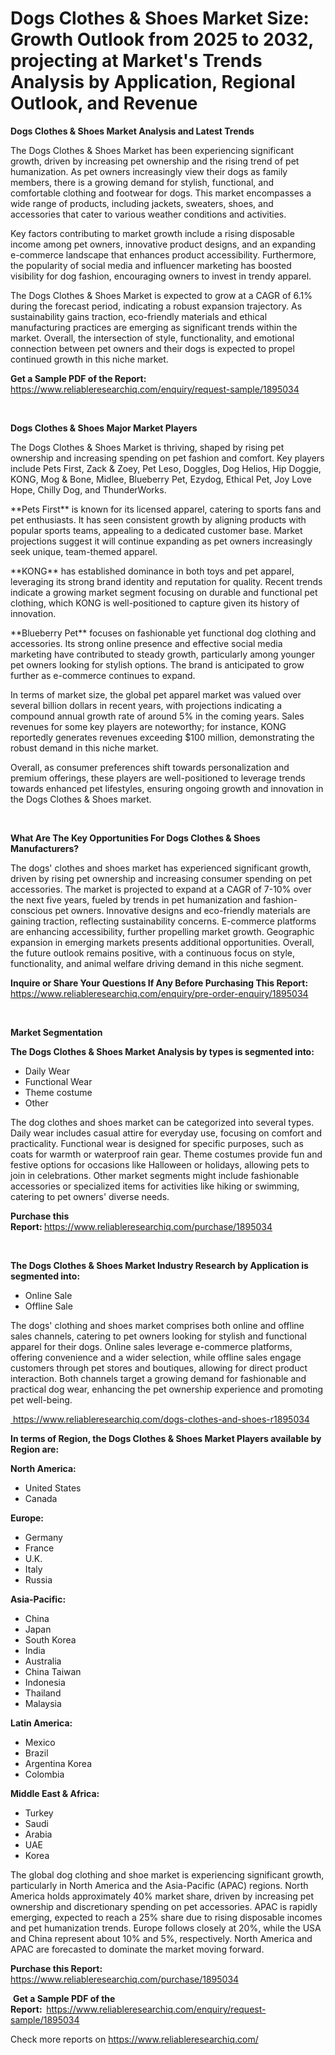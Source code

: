 <p><h1>Dogs Clothes & Shoes Market Size: Growth Outlook from 2025 to 2032, projecting at Market's Trends Analysis by Application, Regional Outlook, and Revenue</h1></p><p><strong>Dogs Clothes & Shoes Market Analysis and Latest Trends</strong></p>
<p><p>The Dogs Clothes & Shoes Market has been experiencing significant growth, driven by increasing pet ownership and the rising trend of pet humanization. As pet owners increasingly view their dogs as family members, there is a growing demand for stylish, functional, and comfortable clothing and footwear for dogs. This market encompasses a wide range of products, including jackets, sweaters, shoes, and accessories that cater to various weather conditions and activities.</p><p>Key factors contributing to market growth include a rising disposable income among pet owners, innovative product designs, and an expanding e-commerce landscape that enhances product accessibility. Furthermore, the popularity of social media and influencer marketing has boosted visibility for dog fashion, encouraging owners to invest in trendy apparel. </p><p>The Dogs Clothes & Shoes Market is expected to grow at a CAGR of 6.1% during the forecast period, indicating a robust expansion trajectory. As sustainability gains traction, eco-friendly materials and ethical manufacturing practices are emerging as significant trends within the market. Overall, the intersection of style, functionality, and emotional connection between pet owners and their dogs is expected to propel continued growth in this niche market.</p></p>
<p><strong>Get a Sample PDF of the Report:&nbsp;</strong> <a href="https://www.reliableresearchiq.com/enquiry/request-sample/1895034?utm_campaign=123&utm_medium=2&utm_source=Github&utm_content=ia&utm_term=14012025&utm_id=dogs-clothes-shoes">https://www.reliableresearchiq.com/enquiry/request-sample/1895034</a></p>
<p>&nbsp;</p>
<p><strong>Dogs Clothes & Shoes Major Market Players</strong></p>
<p><p>The Dogs Clothes & Shoes Market is thriving, shaped by rising pet ownership and increasing spending on pet fashion and comfort. Key players include Pets First, Zack & Zoey, Pet Leso, Doggles, Dog Helios, Hip Doggie, KONG, Mog & Bone, Midlee, Blueberry Pet, Ezydog, Ethical Pet, Joy Love Hope, Chilly Dog, and ThunderWorks.</p><p>**Pets First** is known for its licensed apparel, catering to sports fans and pet enthusiasts. It has seen consistent growth by aligning products with popular sports teams, appealing to a dedicated customer base. Market projections suggest it will continue expanding as pet owners increasingly seek unique, team-themed apparel.</p><p>**KONG** has established dominance in both toys and pet apparel, leveraging its strong brand identity and reputation for quality. Recent trends indicate a growing market segment focusing on durable and functional pet clothing, which KONG is well-positioned to capture given its history of innovation.</p><p>**Blueberry Pet** focuses on fashionable yet functional dog clothing and accessories. Its strong online presence and effective social media marketing have contributed to steady growth, particularly among younger pet owners looking for stylish options. The brand is anticipated to grow further as e-commerce continues to expand.</p><p>In terms of market size, the global pet apparel market was valued over several billion dollars in recent years, with projections indicating a compound annual growth rate of around 5% in the coming years. Sales revenues for some key players are noteworthy; for instance, KONG reportedly generates revenues exceeding $100 million, demonstrating the robust demand in this niche market.</p><p>Overall, as consumer preferences shift towards personalization and premium offerings, these players are well-positioned to leverage trends towards enhanced pet lifestyles, ensuring ongoing growth and innovation in the Dogs Clothes & Shoes market.</p></p>
<p>&nbsp;</p>
<p><strong>What Are The Key Opportunities For Dogs Clothes & Shoes Manufacturers?</strong></p>
<p><p>The dogs' clothes and shoes market has experienced significant growth, driven by rising pet ownership and increasing consumer spending on pet accessories. The market is projected to expand at a CAGR of 7-10% over the next five years, fueled by trends in pet humanization and fashion-conscious pet owners. Innovative designs and eco-friendly materials are gaining traction, reflecting sustainability concerns. E-commerce platforms are enhancing accessibility, further propelling market growth. Geographic expansion in emerging markets presents additional opportunities. Overall, the future outlook remains positive, with a continuous focus on style, functionality, and animal welfare driving demand in this niche segment.</p></p>
<p><strong>Inquire or Share Your Questions If Any Before Purchasing This Report:</strong> <a href="https://www.reliableresearchiq.com/enquiry/pre-order-enquiry/1895034?utm_campaign=123&utm_medium=2&utm_source=Github&utm_content=ia&utm_term=14012025&utm_id=dogs-clothes-shoes">https://www.reliableresearchiq.com/enquiry/pre-order-enquiry/1895034</a></p>
<p>&nbsp;</p>
<p><strong>Market Segmentation</strong></p>
<p><strong>The Dogs Clothes & Shoes Market Analysis by types is segmented into:</strong></p>
<p><ul><li>Daily Wear</li><li>Functional Wear</li><li>Theme costume</li><li>Other</li></ul></p>
<p><p>The dog clothes and shoes market can be categorized into several types. Daily wear includes casual attire for everyday use, focusing on comfort and practicality. Functional wear is designed for specific purposes, such as coats for warmth or waterproof rain gear. Theme costumes provide fun and festive options for occasions like Halloween or holidays, allowing pets to join in celebrations. Other market segments might include fashionable accessories or specialized items for activities like hiking or swimming, catering to pet owners' diverse needs.</p></p>
<p><strong>Purchase this Report:&nbsp;</strong><a href="https://www.reliableresearchiq.com/purchase/1895034?utm_campaign=123&utm_medium=2&utm_source=Github&utm_content=ia&utm_term=14012025&utm_id=dogs-clothes-shoes">https://www.reliableresearchiq.com/purchase/1895034</a></p>
<p>&nbsp;</p>
<p><strong>The Dogs Clothes & Shoes Market Industry Research by Application is segmented into:</strong></p>
<p><ul><li>Online Sale</li><li>Offline Sale</li></ul></p>
<p><p>The dogs' clothing and shoes market comprises both online and offline sales channels, catering to pet owners looking for stylish and functional apparel for their dogs. Online sales leverage e-commerce platforms, offering convenience and a wider selection, while offline sales engage customers through pet stores and boutiques, allowing for direct product interaction. Both channels target a growing demand for fashionable and practical dog wear, enhancing the pet ownership experience and promoting pet well-being.</p></p>
<p><a href="https://www.reliableresearchiq.com/dogs-clothes-and-shoes-r1895034?utm_campaign=123&utm_medium=2&utm_source=Github&utm_content=ia&utm_term=14012025&utm_id=dogs-clothes-shoes">&nbsp;https://www.reliableresearchiq.com/dogs-clothes-and-shoes-r1895034</a></p>
<p><strong>In terms of Region, the Dogs Clothes & Shoes Market Players available by Region are:</strong></p>
<p>
    <p> <strong> North America: </strong>
        <ul>
            <li>United States</li>
            <li>Canada</li>
        </ul>
        </p> 
    <p> <strong> Europe: </strong>
        <ul>
            <li>Germany</li>
            <li>France</li>
            <li>U.K.</li>
            <li>Italy</li>
            <li>Russia</li>
        </ul>
        </p> 
    <p> <strong> Asia-Pacific: </strong>
        <ul>
            <li>China</li>
            <li>Japan</li>
            <li>South Korea</li>
            <li>India</li>
            <li>Australia</li>
            <li>China Taiwan</li>
            <li>Indonesia</li>
            <li>Thailand</li>
            <li>Malaysia</li>
        </ul>
        </p> 
    <p> <strong> Latin America: </strong>
        <ul>
            <li>Mexico</li>
            <li>Brazil</li>
            <li>Argentina Korea</li>
            <li>Colombia</li>
        </ul>
        </p> 
    <p> <strong> Middle East & Africa: </strong>
        <ul>
            <li>Turkey</li>
            <li>Saudi</li>
            <li>Arabia</li>
            <li>UAE</li>
            <li>Korea</li>
        </ul>
    </p>
    </p>
<p><p>The global dog clothing and shoe market is experiencing significant growth, particularly in North America and the Asia-Pacific (APAC) regions. North America holds approximately 40% market share, driven by increasing pet ownership and discretionary spending on pet accessories. APAC is rapidly emerging, expected to reach a 25% share due to rising disposable incomes and pet humanization trends. Europe follows closely at 20%, while the USA and China represent about 10% and 5%, respectively. North America and APAC are forecasted to dominate the market moving forward.</p></p>
<p><strong>Purchase this Report: </strong><a href="https://www.reliableresearchiq.com/purchase/1895034?utm_campaign=123&utm_medium=2&utm_source=Github&utm_content=ia&utm_term=14012025&utm_id=dogs-clothes-shoes">https://www.reliableresearchiq.com/purchase/1895034</a></p>
<p>&nbsp;<strong>Get a Sample PDF of the Report:&nbsp;&nbsp;</strong><a href="https://www.reliableresearchiq.com/enquiry/request-sample/1895034?utm_campaign=123&utm_medium=2&utm_source=Github&utm_content=ia&utm_term=14012025&utm_id=dogs-clothes-shoes">https://www.reliableresearchiq.com/enquiry/request-sample/1895034</a></p>
<p><strong></strong></p>
<p>Check more reports on <a href="https://www.reliableresearchiq.com/?utm_campaign=123&utm_medium=2&utm_source=Github&utm_content=ia&utm_term=14012025&utm_id=dogs-clothes-shoes">https://www.reliableresearchiq.com/</a></p>
